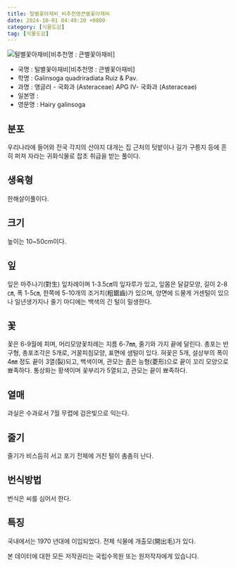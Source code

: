 ```yaml
---
title: 털별꽃아재비_비추천명큰별꽃아재비
date: 2024-10-01 04:49:20 +0800
category: [식물도감]
tag: [식물도감]
---
```




![털별꽃아재비[비추천명 : 큰별꽃아재비]](/fileUpload/plants/basic/Compositae/Galinsoga/17712/1_th2.jpg)
- 국명 : 털별꽃아재비[비추천명 : 큰별꽃아재비]
- 학명 : Galinsoga quadriradiata Ruiz & Pav.
- 과명 : 앵글러 - 국화과 (Asteraceae) APG Ⅳ- 국화과 (Asteraceae)
- 일본명 : 
- 영문명 : Hairy galinsoga


## 분포
우리나라에 들어와 전국 각지의 산야지 대개는 집 근처의 텃밭이나 길가 구릉지 등에 흔히 퍼져 자라는 귀화식물로 잡초 취급을 받는 풀이다.
## 생육형
한해살이풀이다.
## 크기
높이는 10~50cm이다. 
## 잎
잎은 마주나기(對生) 잎차례이며 1-3.5㎝의 잎자루가 있고, 잎몸은 달걀모양, 길이 2-8㎝, 폭 1-5㎝, 한쪽에 5-10개의 조거치(粗鋸齒)가 있으며, 양면에 드물게 거센털이 있으나 일년생가지나 줄기 마디에는 백색의 긴 털이 밀생한다.
## 꽃
꽃은 6-9월에 피며, 머리모양꽃차례는 지름 6-7㎜, 줄기와 가지 끝에 달린다. 총포는 반구형, 총포조각은 5개로, 거꿀피침모양, 표면에 샘털이 있다. 혀꽃은 5개, 설상부의 폭이 4㎜ 정도 끝이 3열(裂)되고, 백색이며, 관모는 좁은 능형(菱形)으로 끝이 꼬리 모양으로 뾰족하다. 통상화는 황색이며 꽃부리가 5열되고, 관모는 끝이 뾰족하다.
## 열매
과실은 수과로서 7월 무렵에 검은빛으로 익는다. 
## 줄기
줄기가 비스듬히 서고 포기 전체에 거친 털이 촘촘히 난다.
## 번식방법
번식은 씨를 심어서 한다.
## 특징
국내에서는 1970 년대에 이입되었다. 전체 식물에 개출모(開出毛)가 있다.






본 데이터에 대한 모든 저작권리는 국립수목원 또는 원저작자에게 있습니다.
